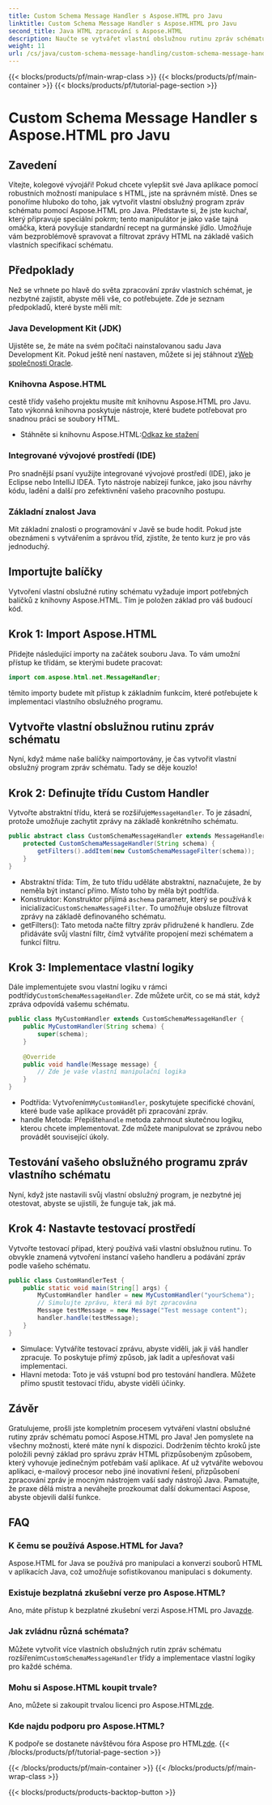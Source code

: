 ```yaml
---
title: Custom Schema Message Handler s Aspose.HTML pro Javu
linktitle: Custom Schema Message Handler s Aspose.HTML pro Javu
second_title: Java HTML zpracování s Aspose.HTML
description: Naučte se vytvářet vlastní obslužnou rutinu zpráv schématu pomocí Aspose.HTML for Java. Tento tutoriál vás krok za krokem provede celým procesem.
weight: 11
url: /cs/java/custom-schema-message-handling/custom-schema-message-handler/
---
```


{{< blocks/products/pf/main-wrap-class >}}
{{< blocks/products/pf/main-container >}}
{{< blocks/products/pf/tutorial-page-section >}}

# Custom Schema Message Handler s Aspose.HTML pro Javu

## Zavedení
Vítejte, kolegové vývojáři! Pokud chcete vylepšit své Java aplikace pomocí robustních možností manipulace s HTML, jste na správném místě. Dnes se ponoříme hluboko do toho, jak vytvořit vlastní obslužný program zpráv schématu pomocí Aspose.HTML pro Java. Představte si, že jste kuchař, který připravuje speciální pokrm; tento manipulátor je jako vaše tajná omáčka, která povyšuje standardní recept na gurmánské jídlo. Umožňuje vám bezproblémově spravovat a filtrovat zprávy HTML na základě vašich vlastních specifikací schématu.
## Předpoklady
Než se vrhnete po hlavě do světa zpracování zpráv vlastních schémat, je nezbytné zajistit, abyste měli vše, co potřebujete. Zde je seznam předpokladů, které byste měli mít:
### Java Development Kit (JDK)
 Ujistěte se, že máte na svém počítači nainstalovanou sadu Java Development Kit. Pokud ještě není nastaven, můžete si jej stáhnout z[Web společnosti Oracle](https://www.oracle.com/java/technologies/javase-jdk11-downloads.html).
### Knihovna Aspose.HTML
cestě třídy vašeho projektu musíte mít knihovnu Aspose.HTML pro Javu. Tato výkonná knihovna poskytuje nástroje, které budete potřebovat pro snadnou práci se soubory HTML.
-  Stáhněte si knihovnu Aspose.HTML:[Odkaz ke stažení](https://releases.aspose.com/html/java/)
### Integrované vývojové prostředí (IDE)
Pro snadnější psaní využijte integrované vývojové prostředí (IDE), jako je Eclipse nebo IntelliJ IDEA. Tyto nástroje nabízejí funkce, jako jsou návrhy kódu, ladění a další pro zefektivnění vašeho pracovního postupu.
### Základní znalost Java
Mít základní znalosti o programování v Javě se bude hodit. Pokud jste obeznámeni s vytvářením a správou tříd, zjistíte, že tento kurz je pro vás jednoduchý.
## Importujte balíčky
Vytvoření vlastní obslužné rutiny schématu vyžaduje import potřebných balíčků z knihovny Aspose.HTML. Tím je položen základ pro váš budoucí kód.
## Krok 1: Import Aspose.HTML
Přidejte následující importy na začátek souboru Java. To vám umožní přístup ke třídám, se kterými budete pracovat:
```java
import com.aspose.html.net.MessageHandler;
```
těmito importy budete mít přístup k základním funkcím, které potřebujete k implementaci vlastního obslužného programu.
## Vytvořte vlastní obslužnou rutinu zpráv schématu
Nyní, když máme naše balíčky naimportovány, je čas vytvořit vlastní obslužný program zpráv schématu. Tady se děje kouzlo!
## Krok 2: Definujte třídu Custom Handler
 Vytvořte abstraktní třídu, která se rozšiřuje`MessageHandler`. To je zásadní, protože umožňuje zachytit zprávy na základě konkrétního schématu.
```java
public abstract class CustomSchemaMessageHandler extends MessageHandler {
    protected CustomSchemaMessageHandler(String schema) {
        getFilters().addItem(new CustomSchemaMessageFilter(schema));
    }
}
```

- Abstraktní třída: Tím, že tuto třídu uděláte abstraktní, naznačujete, že by neměla být instancí přímo. Místo toho by měla být podtřída.
-  Konstruktor: Konstruktor přijímá a`schema` parametr, který se používá k inicializaci`CustomSchemaMessageFilter`. To umožňuje obsluze filtrovat zprávy na základě definovaného schématu.
- getFilters(): Tato metoda načte filtry zpráv přidružené k handleru. Zde přidáváte svůj vlastní filtr, čímž vytváříte propojení mezi schématem a funkcí filtru.
## Krok 3: Implementace vlastní logiky
 Dále implementujete svou vlastní logiku v rámci podtřídy`CustomSchemaMessageHandler`. Zde můžete určit, co se má stát, když zpráva odpovídá vašemu schématu. 
```java
public class MyCustomHandler extends CustomSchemaMessageHandler {
    public MyCustomHandler(String schema) {
        super(schema);
    }
    
    @Override
    public void handle(Message message) {
        // Zde je vaše vlastní manipulační logika
    }
}
```

-  Podtřída: Vytvořením`MyCustomHandler`, poskytujete specifické chování, které bude vaše aplikace provádět při zpracování zpráv.
-  handle Metoda: Přepište`handle` metoda zahrnout skutečnou logiku, kterou chcete implementovat. Zde můžete manipulovat se zprávou nebo provádět související úkoly.
## Testování vašeho obslužného programu zpráv vlastního schématu
Nyní, když jste nastavili svůj vlastní obslužný program, je nezbytné jej otestovat, abyste se ujistili, že funguje tak, jak má.
## Krok 4: Nastavte testovací prostředí
Vytvořte testovací případ, který používá vaši vlastní obslužnou rutinu. To obvykle znamená vytvoření instancí vašeho handleru a podávání zpráv podle vašeho schématu.
```java
public class CustomHandlerTest {
    public static void main(String[] args) {
        MyCustomHandler handler = new MyCustomHandler("yourSchema");
        // Simulujte zprávu, která má být zpracována
        Message testMessage = new Message("Test message content");
        handler.handle(testMessage);
    }
}
```

- Simulace: Vytváříte testovací zprávu, abyste viděli, jak ji váš handler zpracuje. To poskytuje přímý způsob, jak ladit a upřesňovat vaši implementaci.
- Hlavní metoda: Toto je váš vstupní bod pro testování handlera. Můžete přímo spustit testovací třídu, abyste viděli účinky.

## Závěr
Gratulujeme, prošli jste kompletním procesem vytváření vlastní obslužné rutiny zpráv schématu pomocí Aspose.HTML pro Java! Jen pomyslete na všechny možnosti, které máte nyní k dispozici. Dodržením těchto kroků jste položili pevný základ pro správu zpráv HTML přizpůsobeným způsobem, který vyhovuje jedinečným potřebám vaší aplikace.
Ať už vytváříte webovou aplikaci, e-mailový procesor nebo jiné inovativní řešení, přizpůsobení zpracování zpráv je mocným nástrojem vaší sady nástrojů Java. Pamatujte, že praxe dělá mistra a neváhejte prozkoumat další dokumentaci Aspose, abyste objevili další funkce.
## FAQ
### K čemu se používá Aspose.HTML for Java?
Aspose.HTML for Java se používá pro manipulaci a konverzi souborů HTML v aplikacích Java, což umožňuje sofistikovanou manipulaci s dokumenty.
### Existuje bezplatná zkušební verze pro Aspose.HTML?
 Ano, máte přístup k bezplatné zkušební verzi Aspose.HTML pro Java[zde](https://releases.aspose.com/).
### Jak zvládnu různá schémata?
 Můžete vytvořit více vlastních obslužných rutin zpráv schématu rozšířením`CustomSchemaMessageHandler` třídy a implementace vlastní logiky pro každé schéma.
### Mohu si Aspose.HTML koupit trvale?
 Ano, můžete si zakoupit trvalou licenci pro Aspose.HTML[zde](https://purchase.aspose.com/buy).
### Kde najdu podporu pro Aspose.HTML?
 K podpoře se dostanete návštěvou fóra Aspose pro HTML[zde](https://forum.aspose.com/c/html/29).
{{< /blocks/products/pf/tutorial-page-section >}}

{{< /blocks/products/pf/main-container >}}
{{< /blocks/products/pf/main-wrap-class >}}

{{< blocks/products/products-backtop-button >}}

